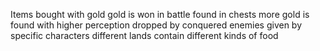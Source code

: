 Items
	bought with gold
		gold is won in battle
		found in chests
		more gold is found with higher perception
	dropped by conquered enemies
	given by specific characters
	different lands contain different kinds of food